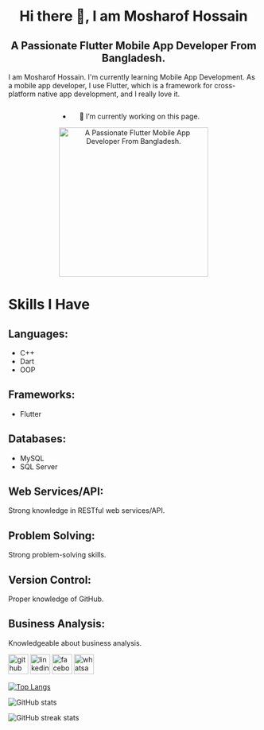 <h1 align="center">Hi there 👋, I am Mosharof Hossain</h1>
<h2 align="center">A Passionate Flutter Mobile App Developer From Bangladesh.</h2>
<p>
  I am Mosharof Hossain. I'm currently learning Mobile App Development. As a mobile app developer, I use Flutter, which is a framework for cross-platform native app development, and I really love it.
</p>

<div style="display: flex; align-items: center; justify-content: center; flex-wrap: wrap;">
<row>

  <!-- First child: Text content -->
  <div style="flex: 1; text-align: center;">
    <ul>
      <li>🔭 I’m currently working on this page.</li>
    </ul>
  </div>

  <!-- Second child: Image -->
  <div style="flex: 1; text-align: center;">
    <img src="https://uploads.sitepoint.com/wp-content/uploads/2021/12/1638961025section2-GIF.png" alt="A Passionate Flutter Mobile App Developer From Bangladesh." width="300">
  </div>
  </row>

</div>



# Skills I Have

## Languages:
- C++
- Dart
- OOP

## Frameworks:
- Flutter

## Databases:
- MySQL
- SQL Server

## Web Services/API:
Strong knowledge in RESTful web services/API.

## Problem Solving:
Strong problem-solving skills.

## Version Control:
Proper knowledge of GitHub.

## Business Analysis:
Knowledgeable about business analysis.


[<img src='https://cdn.jsdelivr.net/npm/simple-icons@3.0.1/icons/github.svg' alt='github' height='40'>](https://github.com/MosharofHossain1998)  [<img src='https://cdn.jsdelivr.net/npm/simple-icons@3.0.1/icons/linkedin.svg' alt='linkedin' height='40'>](https://www.linkedin.com/in/https://www.linkedin.com/in/mosharof-hossain-3ba757220//)  [<img src='https://cdn.jsdelivr.net/npm/simple-icons@3.0.1/icons/facebook.svg' alt='facebook' height='40'>](https://www.facebook.com/https://www.facebook.com/profile.php?id=100009283811598)  [<img src='https://cdn.jsdelivr.net/npm/simple-icons@3.0.1/icons/whatsapp.svg' alt='whatsapp' height='40'>](https://web.whatsapp.com/)  

[![Top Langs](https://github-readme-stats.vercel.app/api/top-langs/?username=MosharofHossain1998)](https://github.com/anuraghazra/github-readme-stats)

![GitHub stats](https://github-readme-stats.vercel.app/api?username=MosharofHossain1998&show_icons=true)  

![GitHub streak stats](https://streak-stats.demolab.com/?user=MosharofHossain1998)  

